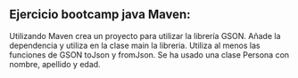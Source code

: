 ##  Ejercicio bootcamp java Maven:
Utilizando Maven crea un proyecto para utilizar la librería GSON. Añade la dependencia y utiliza en la clase main la libreria.
Utiliza al menos las funciones de GSON toJson y fromJson. Se ha usado una clase Persona con nombre, apellido y edad.
